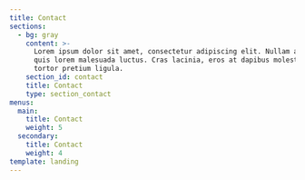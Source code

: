 ```yaml
---
title: Contact
sections:
  - bg: gray
    content: >-
      Lorem ipsum dolor sit amet, consectetur adipiscing elit. Nullam a metus
      quis lorem malesuada luctus. Cras lacinia, eros at dapibus molestie, risus
      tortor pretium ligula.
    section_id: contact
    title: Contact
    type: section_contact
menus:
  main:
    title: Contact
    weight: 5
  secondary:
    title: Contact
    weight: 4
template: landing
---
```


